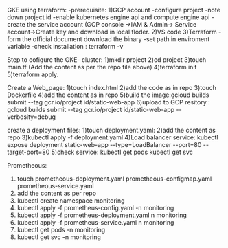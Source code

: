 GKE using terraform:
 -prerequisite: 
   1)GCP account
      -configure project
      -note down project id
      -enable kubernetes engine api and compute engine api
      -create the service account (GCP console ->IAM & Admin-> Service account->Create key and download in local floder.
    2)VS code
    3)Terraform
      -form the official document download the binary
       -set path in enviroment variable
       -check installation : terraform -v

Step to cofigure the GKE- cluster:
1)mkdir project
2)cd project
3)touch main.tf (Add the content as per the repo file above)
4)terraform init
5)terraform apply.

Create a Web_page:
1)touch index.html
2)add the code as in repo
3)touch Dockerfile
4)add the content as in repo
5)build the image:gcloud builds submit --tag gcr.io/project id/static-web-app
6)upload to GCP resitory : gcloud builds submit --tag gcr.io/project id/static-web-app --verbosity=debug

create a deployment files:
1)touch deployment.yaml:
2)add the content as repo
3)kubectl apply -f deployment.yaml
4)Load balancer service: kubectl expose deployment static-web-app --type=LoadBalancer --port=80 --target-port=80
5)check service: kubectl get pods
                 kubectl get svc

Prometheous:
1) touch prometheous-deployment.yaml prometheous-configmap.yaml prometheous-service.yaml
2) add the content as per repo
3) kubectl create namespace monitoring
5) kubectl apply -f prometheus-config.yaml -n monitoring
6) kubectl apply -f prometheus-deployment.yaml n monitoring
7) kubectl apply -f prometheus-service.yaml n monitoring
8) kubectl get pods -n monitoring
9) kubectl get svc -n monitoring







